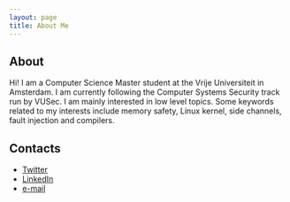 ```yaml
---
layout: page
title: About Me
---
```

## About

Hi! I am a Computer Science Master student at the Vrije Universiteit in Amsterdam. I am currently following the Computer Systems Security track run by VUSec. I am mainly interested in low level topics. Some keywords related to my interests include memory safety, Linux kernel, side channels, fault injection and compilers.

## Contacts

* [Twitter](https://twitter.com/hammertux)
* [LinkedIn](https://www.linkedin.com/in/andrea-di-dio-17b468131/)
* [e-mail](mailto:a.didio@student.vu.nl)
